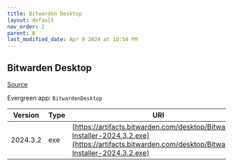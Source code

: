 ```yaml
---
title: Bitwarden Desktop
layout: default
nav_order: 2
parent: B
last_modified_date: Apr 9 2024 at 10:54 PM
---
```


## Bitwarden Desktop

[Source](https://bitwarden.com/)

Evergreen app: `BitwardenDesktop`

| Version  | Type | URI                                                                                                                                                  |
| -------- | ---- | ---------------------------------------------------------------------------------------------------------------------------------------------------- |
| 2024.3.2 | exe  | [https://artifacts.bitwarden.com/desktop/Bitwarden-Installer-2024.3.2.exe](https://artifacts.bitwarden.com/desktop/Bitwarden-Installer-2024.3.2.exe) |
